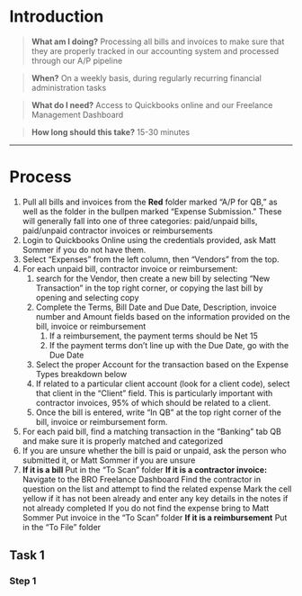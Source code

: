 <!-- TITLE: Process Invoices And Bills -->
<!-- SUBTITLE: A quick summary of Process Invoices And Bills -->

# Introduction

> **What am I doing?**
Processing all bills and invoices to make sure that they are properly tracked in our accounting system and processed through our A/P pipeline

> **When?**
On a weekly basis, during regularly recurring financial administration tasks

> **What do I need?**
Access to Quickbooks online and our Freelance Management Dashboard

> **How long should this take?**
15-30 minutes

-----
# Process
1. Pull all bills and invoices from the **Red** folder marked “A/P for QB,” as well as the folder in the bullpen marked “Expense Submission.” These will generally fall into one of three categories: paid/unpaid bills, paid/unpaid contractor invoices or reimbursements
2. Login to Quickbooks Online using the credentials provided, ask Matt Sommer if you do not have them.
3. Select “Expenses” from the left column, then “Vendors” from the top.
4. For each unpaid bill, contractor invoice or reimbursement:
   1. search for the Vendor, then create a new bill by selecting “New Transaction” in the top right corner, or copying the last bill by opening and selecting copy
   1. Complete the Terms, Bill Date and Due Date, Description, invoice number and Amount fields based on the information provided on the bill, invoice or reimbursement
      1. If a reimbursement, the payment terms should be Net 15
      1. If the payment terms don’t line up with the Due Date, go with the Due Date
   1. Select the proper Account for the transaction based on the Expense Types breakdown below
   1. If related to a particular client account (look for a client code), select that client in the “Client” field. This is particularly important with contractor invoices, 95% of which should be related to a client.
   1. Once the bill is entered, write “In QB” at the top right corner of the bill, invoice or reimbursement form.
1. For each paid bill, find a matching transaction in the “Banking” tab QB and make sure it is properly matched and categorized
1. If you are unsure whether the bill is paid or unpaid, ask the person who submitted it, or Matt Sommer if you are unsure
1. **If it is a bill**
Put in the “To Scan” folder
**If it is a contractor invoice:**
Navigate to the BRO Freelance Dashboard
Find the contractor in question on the list and attempt to find the related expense
Mark the cell yellow if it has not been already and enter any key details in the notes if not already completed
If you do not find the expense bring to Matt Sommer
Put invoice in the “To Scan” folder
**If it is a reimbursement**
Put in the “To File” folder

## Task 1

 
### Step 1

